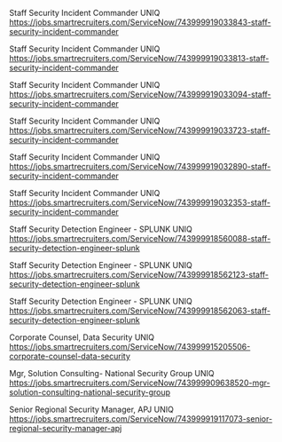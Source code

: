 Staff Security Incident Commander UNIQ https://jobs.smartrecruiters.com/ServiceNow/743999919033843-staff-security-incident-commander

Staff Security Incident Commander UNIQ https://jobs.smartrecruiters.com/ServiceNow/743999919033813-staff-security-incident-commander

Staff Security Incident Commander UNIQ https://jobs.smartrecruiters.com/ServiceNow/743999919033094-staff-security-incident-commander

Staff Security Incident Commander UNIQ https://jobs.smartrecruiters.com/ServiceNow/743999919033723-staff-security-incident-commander

Staff Security Incident Commander UNIQ https://jobs.smartrecruiters.com/ServiceNow/743999919032890-staff-security-incident-commander

Staff Security Incident Commander UNIQ https://jobs.smartrecruiters.com/ServiceNow/743999919032353-staff-security-incident-commander

Staff Security Detection Engineer - SPLUNK UNIQ https://jobs.smartrecruiters.com/ServiceNow/743999918560088-staff-security-detection-engineer-splunk

Staff Security Detection Engineer - SPLUNK UNIQ https://jobs.smartrecruiters.com/ServiceNow/743999918562123-staff-security-detection-engineer-splunk

Staff Security Detection Engineer - SPLUNK UNIQ https://jobs.smartrecruiters.com/ServiceNow/743999918562063-staff-security-detection-engineer-splunk

Corporate Counsel, Data Security UNIQ https://jobs.smartrecruiters.com/ServiceNow/743999915205506-corporate-counsel-data-security

Mgr, Solution Consulting- National Security Group UNIQ https://jobs.smartrecruiters.com/ServiceNow/743999909638520-mgr-solution-consulting-national-security-group

Senior Regional Security Manager, APJ UNIQ https://jobs.smartrecruiters.com/ServiceNow/743999919117073-senior-regional-security-manager-apj

